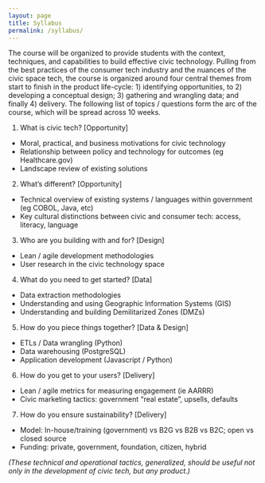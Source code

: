 ```yaml
---
layout: page
title: Syllabus
permalink: /syllabus/
---
```


The course will be organized to provide students with the context, techniques, and capabilities to build effective civic technology. Pulling from the best practices of the consumer tech industry and the nuances of the civic space tech, the course is organized around four central themes from start to finish in the product life-cycle: 1) identifying opportunities, to 2) developing a conceptual design; 3) gathering and wrangling data; and finally 4) delivery. The following list of topics / questions form the arc of the course, which will be spread across 10 weeks.
 
1. What is civic tech? [Opportunity]
- Moral, practical, and business motivations for civic technology
- Relationship between policy and technology for outcomes (eg Healthcare.gov)
- Landscape review of existing solutions

2. What’s different? [Opportunity]
- Technical overview of existing systems / languages within government (eg COBOL, Java, etc)
- Key cultural distinctions between civic and consumer tech: access, literacy, language

3. Who are you building with and for? [Design]
- Lean / agile development methodologies
- User research in the civic technology space

4. What do you need to get started? [Data]
- Data extraction methodologies
- Understanding and using Geographic Information Systems (GIS)
- Understanding and building Demilitarized Zones (DMZs)

5. How do you piece things together? [Data & Design]
- ETLs / Data wrangling (Python)
- Data warehousing (PostgreSQL)
- Application development (Javascript / Python)

6. How do you get to your users? [Delivery]
- Lean / agile metrics for measuring engagement (ie AARRR)
- Civic marketing tactics: government “real estate”, upsells, defaults

7. How do you ensure sustainability? [Delivery]
- Model: In-house/training (government) vs B2G vs B2B vs B2C; open vs closed source
- Funding: private, government, foundation, citizen, hybrid
 
*(These technical and operational tactics, generalized, should be useful not only in the development of civic tech, but any product.)*
